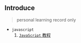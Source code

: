 ## Introduce  
> personal learning record only

- `javascript`
  1. [`JavaScript` 教程](https://wangdoc.com/javascript/index.html)